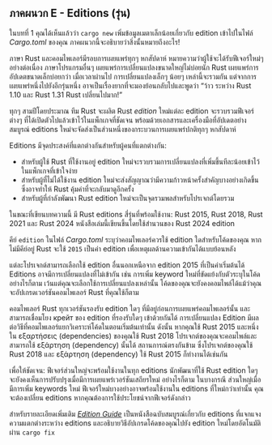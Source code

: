 ## ภาคผนวก E - Editions (รุ่น)

ในบทที่ 1 คุณได้เห็นแล้วว่า `cargo new` เพิ่มข้อมูลเมตาเล็กน้อยเกี่ยวกับ edition เข้าไปในไฟล์ _Cargo.toml_ ของคุณ ภาคผนวกนี้จะอธิบายว่าสิ่งนั้นหมายถึงอะไร!

ภาษา Rust และคอมไพเลอร์มีรอบการเผยแพร่ทุกๆ หกสัปดาห์ หมายความว่าผู้ใช้จะได้รับฟีเจอร์ใหม่ๆ อย่างต่อเนื่อง ภาษาโปรแกรมอื่นๆ เผยแพร่การเปลี่ยนแปลงขนาดใหญ่ไม่บ่อยนัก Rust เผยแพร่การอัปเดตขนาดเล็กบ่อยกว่า เมื่อเวลาผ่านไป การเปลี่ยนแปลงเล็กๆ น้อยๆ เหล่านี้จะรวมกัน แต่จากการเผยแพร่หนึ่งไปยังอีกรุ่นหนึ่ง อาจเป็นเรื่องยากที่จะมองย้อนกลับไปและพูดว่า “ว้าว ระหว่าง Rust 1.10 และ Rust 1.31 Rust เปลี่ยนไปมาก!”

ทุกๆ สามปีโดยประมาณ ทีม Rust จะผลิต Rust _edition_ ใหม่แต่ละ edition จะรวบรวมฟีเจอร์ต่างๆ ที่ได้เปิดตัวไปแล้วเข้าไว้ในแพ็กเกจที่ชัดเจน พร้อมด้วยเอกสารและเครื่องมือที่อัปเดตอย่างสมบูรณ์ editions ใหม่จะจัดส่งเป็นส่วนหนึ่งของกระบวนการเผยแพร่ปกติทุกๆ หกสัปดาห์

Editions มีจุดประสงค์ที่แตกต่างกันสำหรับผู้คนที่แตกต่างกัน:

- สำหรับผู้ใช้ Rust ที่ใช้งานอยู่ edition ใหม่จะรวบรวมการเปลี่ยนแปลงที่เพิ่มขึ้นทีละน้อยเข้าไว้ในแพ็กเกจที่เข้าใจง่าย
- สำหรับผู้ที่ไม่ได้ใช้งาน edition ใหม่จะส่งสัญญาณว่ามีความก้าวหน้าครั้งสำคัญบางอย่างเกิดขึ้น ซึ่งอาจทำให้ Rust คุ้มค่าที่จะกลับมาดูอีกครั้ง
- สำหรับผู้ที่กำลังพัฒนา Rust edition ใหม่จะเป็นจุดรวมพลสำหรับโปรเจกต์โดยรวม

ในขณะที่เขียนบทความนี้ มี Rust editions สี่รุ่นที่พร้อมใช้งาน: Rust 2015, Rust 2018, Rust 2021 และ Rust 2024 หนังสือเล่มนี้เขียนขึ้นโดยใช้สำนวนของ Rust 2024 edition

คีย์ `edition` ในไฟล์ _Cargo.toml_ ระบุว่าคอมไพเลอร์ควรใช้ edition ใดสำหรับโค้ดของคุณ หากไม่มีคีย์อยู่ Rust จะใช้ `2015` เป็นค่า edition เพื่อเหตุผลด้านความเข้ากันได้แบบย้อนหลัง

แต่ละโปรเจกต์สามารถเลือกใช้ edition อื่นนอกเหนือจาก edition 2015 ที่เป็นค่าเริ่มต้นได้ Editions อาจมีการเปลี่ยนแปลงที่ไม่เข้ากัน เช่น การเพิ่ม keyword ใหม่ที่ขัดแย้งกับตัวระบุในโค้ด อย่างไรก็ตาม เว้นแต่คุณจะเลือกใช้การเปลี่ยนแปลงเหล่านั้น โค้ดของคุณจะยังคงคอมไพล์ได้แม้ว่าคุณจะอัปเกรดเวอร์ชันคอมไพเลอร์ Rust ที่คุณใช้ก็ตาม

คอมไพเลอร์ Rust ทุกเวอร์ชันรองรับ edition ใดๆ ที่มีอยู่ก่อนการเผยแพร่คอมไพเลอร์นั้น และสามารถเชื่อมโยง крейт ของ edition ที่รองรับใดๆ เข้าด้วยกันได้ การเปลี่ยนแปลง Edition มีผลต่อวิธีที่คอมไพเลอร์แยกวิเคราะห์โค้ดในตอนเริ่มต้นเท่านั้น ดังนั้น หากคุณใช้ Rust 2015 และหนึ่งใน εξαρτήσεις (dependencies) ของคุณใช้ Rust 2018 โปรเจกต์ของคุณจะคอมไพล์และสามารถใช้ εξάρτηση (dependency) นั้นได้ สถานการณ์ตรงกันข้าม ซึ่งโปรเจกต์ของคุณใช้ Rust 2018 และ εξάρτηση (dependency) ใช้ Rust 2015 ก็ทำงานได้เช่นกัน

เพื่อให้ชัดเจน: ฟีเจอร์ส่วนใหญ่จะพร้อมใช้งานในทุก editions นักพัฒนาที่ใช้ Rust edition ใดๆ จะยังคงเห็นการปรับปรุงเมื่อมีการเผยแพร่เวอร์ชันเสถียรใหม่ อย่างไรก็ตาม ในบางกรณี ส่วนใหญ่เมื่อมีการเพิ่ม keywords ใหม่ ฟีเจอร์ใหม่บางอย่างอาจพร้อมใช้งานใน editions ที่ใหม่กว่าเท่านั้น คุณจะต้องเปลี่ยน editions หากคุณต้องการใช้ประโยชน์จากฟีเจอร์ดังกล่าว

สำหรับรายละเอียดเพิ่มเติม [_Edition Guide_](https://doc.rust-lang.org/stable/edition-guide/) เป็นหนังสือฉบับสมบูรณ์เกี่ยวกับ editions ที่แจกแจงความแตกต่างระหว่าง editions และอธิบายวิธีอัปเกรดโค้ดของคุณไปยัง edition ใหม่โดยอัตโนมัติผ่าน `cargo fix`
